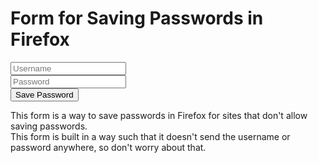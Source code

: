 # Form for Saving Passwords in Firefox

<form method="get" action="#">
  <input type="text" placeholder="Username"><br>
  <input type="password" placeholder="Password"><br>
  <input type="Submit" value="Save Password">
</form>

This form is a way to save passwords in Firefox for sites that don't allow saving passwords.  
This form is built in a way such that it doesn't send the username or password anywhere, so don't worry about that.

